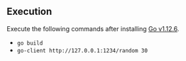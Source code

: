 ## Execution

Execute the following commands after installing [Go v1.12.6](http://golang.org).

- `go build`
- `go-client http://127.0.0.1:1234/random 30`
